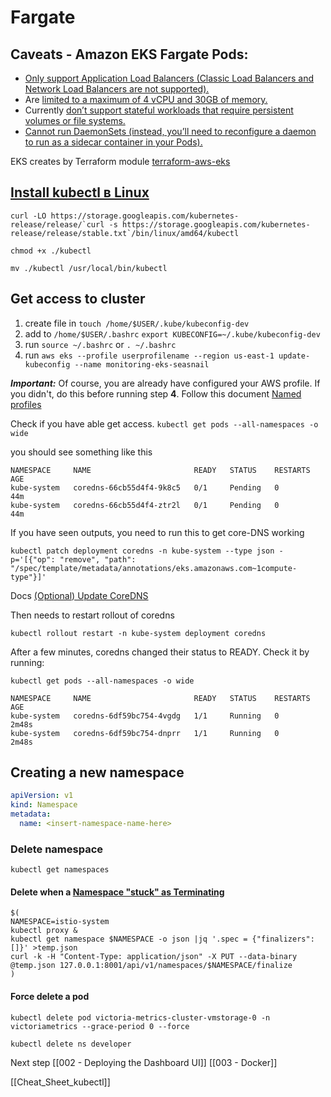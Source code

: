 # Fargate
## Caveats - Amazon EKS Fargate Pods:

- [Only support Application Load Balancers (Classic Load Balancers and Network Load Balancers are not supported).](https://docs.aws.amazon.com/eks/latest/userguide/load-balancing.html)
- Are [limited to a maximum of 4 vCPU and 30GB of memory.](https://docs.aws.amazon.com/AmazonECS/latest/developerguide/task-cpu-memory-error.html)
- Currently [don’t support stateful workloads that require persistent volumes or file systems.](https://docs.aws.amazon.com/eks/latest/userguide/fargate.html)
- [Cannot run DaemonSets (instead, you’ll need to reconfigure a daemon to run as a sidecar container in your Pods).](https://docs.aws.amazon.com/eks/latest/userguide/fargate.html)

EKS creates by Terraform module [terraform-aws-eks](https://github.com/terraform-aws-modules/terraform-aws-eks)

## [Install kubectl в Linux](https://kubernetes.io/docs/tasks/tools/install-kubectl-linux/)
```
curl -LO https://storage.googleapis.com/kubernetes-release/release/`curl -s https://storage.googleapis.com/kubernetes-release/release/stable.txt`/bin/linux/amd64/kubectl
```

```
chmod +x ./kubectl
```

```
mv ./kubectl /usr/local/bin/kubectl
```

## Get access to cluster
1. create file in `touch /home/$USER/.kube/kubeconfig-dev` 
2. add to `/home/$USER/.bashrc` `export KUBECONFIG=~/.kube/kubeconfig-dev`
3. run `source ~/.bashrc` or `. ~/.bashrc`
4. run `aws eks --profile userprofilename --region us-east-1 update-kubeconfig --name monitoring-eks-seasnail`

***Important:*** Of course, you are already have configured your AWS profile. If you didn't, do this before running step **4**. Follow this document [Named profiles](https://docs.aws.amazon.com/cli/latest/userguide/cli-configure-profiles.html)

Check if you have able get access.
`kubectl get pods --all-namespaces -o wide`

you should see something like this

```
NAMESPACE     NAME                       READY   STATUS    RESTARTS   AGE
kube-system   coredns-66cb55d4f4-9k8c5   0/1     Pending   0          44m
kube-system   coredns-66cb55d4f4-ztr2l   0/1     Pending   0          44m
```

If you have seen outputs, you need to run this to get core-DNS working

```
kubectl patch deployment coredns -n kube-system --type json -p='[{"op": "remove", "path": "/spec/template/metadata/annotations/eks.amazonaws.com~1compute-type"}]'
```

Docs [(Optional) Update CoreDNS](https://docs.aws.amazon.com/eks/latest/userguide/fargate-getting-started.html)

Then needs to restart rollout of coredns

`kubectl rollout restart -n kube-system deployment coredns`

After a few minutes, coredns changed their status to READY. Check it  by running:

`kubectl get pods --all-namespaces -o wide`

```
NAMESPACE     NAME                       READY   STATUS    RESTARTS   AGE
kube-system   coredns-6df59bc754-4vgdg   1/1     Running   0          2m48s
kube-system   coredns-6df59bc754-dnprr   1/1     Running   0          2m48s
```

## Creating a new namespace

```yaml
apiVersion: v1
kind: Namespace
metadata:
  name: <insert-namespace-name-here>
```

### Delete namespace
```shell
kubectl get namespaces
```

#### Delete when a [Namespace "stuck" as Terminating](https://stackoverflow.com/questions/52369247/namespace-stuck-as-terminating-how-i-removed-it)
```shell
$(
NAMESPACE=istio-system
kubectl proxy &
kubectl get namespace $NAMESPACE -o json |jq '.spec = {"finalizers":[]}' >temp.json
curl -k -H "Content-Type: application/json" -X PUT --data-binary @temp.json 127.0.0.1:8001/api/v1/namespaces/$NAMESPACE/finalize
)
```

#### Force delete a pod
```shell
kubectl delete pod victoria-metrics-cluster-vmstorage-0 -n victoriametrics --grace-period 0 --force
```

`kubectl delete ns developer`

Next step [[002 - Deploying the Dashboard UI]]
[[003 - Docker]]

[[Cheat_Sheet_kubectl]]
